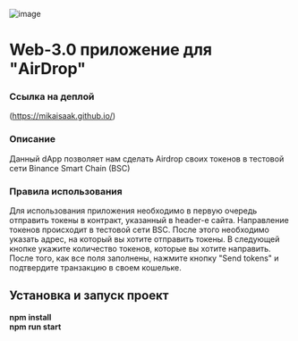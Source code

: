 ![image]([https://user-images.githubusercontent.com/112556583/227868344-428ee955-f7ad-4b84-897d-c21b40d162d4.png](https://github.com/MikaIsaak/mikaisaak.github.io/blob/main/images/%D0%A1%D0%BD%D0%B8%D0%BC%D0%BE%D0%BA%20%D1%8D%D0%BA%D1%80%D0%B0%D0%BD%D0%B0%202023-03-28%20200551.png))

# Web-3.0 приложение для "AirDrop"

### Ссылка на деплой 

(https://mikaisaak.github.io/)

### Описание

Данный dApp позволяет нам сделать Airdrop своих токенов в тестовой сети Binance Smart Chain (BSC)

### Правила использования
Для использования приложения необходимо в первую очередь отправить токены в контракт, указанный в header-е сайта. Направление токенов происходит в тестовой сети BSC.
После этого необходимо указать адрес, на который вы хотите отправить токены. В следующей кнопке укажите количество токенов, которые вы хотите направить.
После того, как все поля заполнены, нажмите кнопку "Send tokens" и подтвердите транзакцию в своем кошельке.



## Установка и запуск проект

<b>npm install</br>
<b>npm run start</br>
